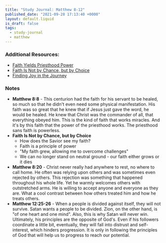 ```yaml
---
title: "Study Journal: Matthew 8-12"
published_date: "2021-09-28 17:13:40 +0000"
layout: default.liquid
is_draft: false
tags:
  - study-journal
  - matthew
---
```

### Additional Resources:
  * [Faith Yields Priesthood Power]()
  * [Faith Is Not by Chance, but by Choice]()
  * [Finding Joy in the Journey]()
  
### Notes
  * **Matthew 8:8** - This centurion had the faith
    for his servant to be healed, so much so that
    he didn't even need some physical
    manifestation. His faith was so great that he
    knew that if Jesus just gave the word, he
    would be healed. He knew that Christ was the
    commander of all, that everything obeyed
    him. This is the kind of faith that works
    miracles. And it's by this faith that the
    power of the priesthood works. The priesthood
    sans faith is powerless.
  * **Faith Is Not by Chance, but by Choice**
	* How does the Savior see my faith?
	* Faith is a principle of power
	* "My faith grew, allowing me to overcome
      challenges"
    * We can no longer stand on neutral ground -
      our faith either grows or it dies
  * **Matthew 8:20** - Christ never really had
    anywhere to rest, no where to call home. He
    often was relying upon others and was
    sometimes even rejected by others. This
    rejection was something that happened
    throughout his whole life. Yet he warmly
    welcomes others with outstretched arms. He is
    willing to accept anyone and everyone as they
    are. What a cool contrast between how others
    treated him and how he treats others.
  * **Matthew 12:25-26** - When a people is
    divided against itself, they will not
    survive. Satan wants a people to be
    divided. Zion, on the other hand, is "of one
    heart and one mind". Also, this is why Satan
    will never win. Ultimately, his principles are
    the opposite of God's. Even if his followers
    coordinate a little bit, eventually, they will
    fall into distrust and self-interest, which
    hinders progression. It is only in following
    the principles of God that will help us to
    progress to reach our potential.

